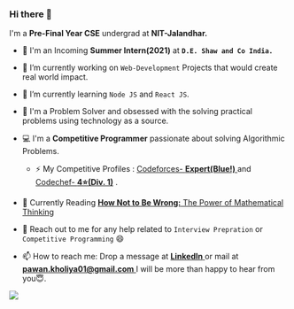 ### Hi there 👋
I'm a **Pre-Final Year CSE** undergrad at **NIT-Jalandhar.** 
- 💼 I'm an Incoming **Summer Intern(2021)** at **`D.E. Shaw and Co India.`** 

- 🔭 I’m currently working on `Web-Development` Projects that would create real world impact.
- 🌱 I’m currently learning `Node JS` and `React JS`.      
- 💭 I'm a Problem Solver and obsessed with the solving practical problems using technology as a source.    
- 💻 I'm a **Competitive Programmer** passionate about solving Algorithmic Problems.   
  - ⚡ My Competitive Profiles  : [Codeforces- **Expert(Blue!)** ](https://codeforces.com/profile/pawan.kholiya01) and [Codechef- **4⭐(Div. 1)**](https://codechef.com/users/pawan.kholiya01) .  
- 📖 Currently Reading [**How Not to Be Wrong:** The Power of Mathematical Thinking ](https://www.goodreads.com/book/show/18693884-how-not-to-be-wrong) 
- 💬 Reach out to me for any help related to `Interview Prepration` or `Competitive Programming` 😄 
- 📫 How to reach me: Drop a message at [**LinkedIn** ](https://www.linkedin.com/in/pawan-kholiya/) or mail at [**pawan.kholiya01@gmail.com** ](mailto:pawan.kholiya01@gmail.com) I will be more than happy to hear from you😇.

![](https://komarev.com/ghpvc/?username=pawankholiya01&color=blue)

<!--
**pawankholiya01/pawankholiya01** is a ✨ _special_ ✨ repository because its `README.md` (this file) appears on your GitHub profile.

Here are some ideas to get you started:

- 🔭 I’m currently working on ...
- 🌱 I’m currently learning ...
- 👯 I’m looking to collaborate on ...
- 🤔 I’m looking for help with ...
- 💬 Ask me about ...
- 📫 How to reach me: ...
- 😄 Pronouns: ...
- ⚡ Fun fact: ...
-->
